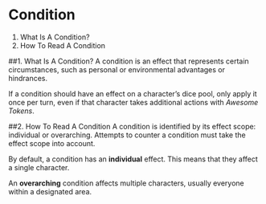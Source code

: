 Condition
=======

1. What Is A Condition?
2. How To Read A Condition

##1. What Is A Condition?
A condition is an effect that represents certain circumstances, such as personal or environmental advantages or hindrances.
If a condition should have an effect on a character’s dice pool, only apply it once per turn, even if that character takes additional actions with *Awesome Tokens*.

##2. How To Read A Condition
A condition is identified by its effect scope: individual or overarching. Attempts to counter a condition must take the effect scope into account.

By default, a condition has an **individual** effect. This means that they affect a single character.

An **overarching** condition affects multiple characters, usually everyone within a designated area.